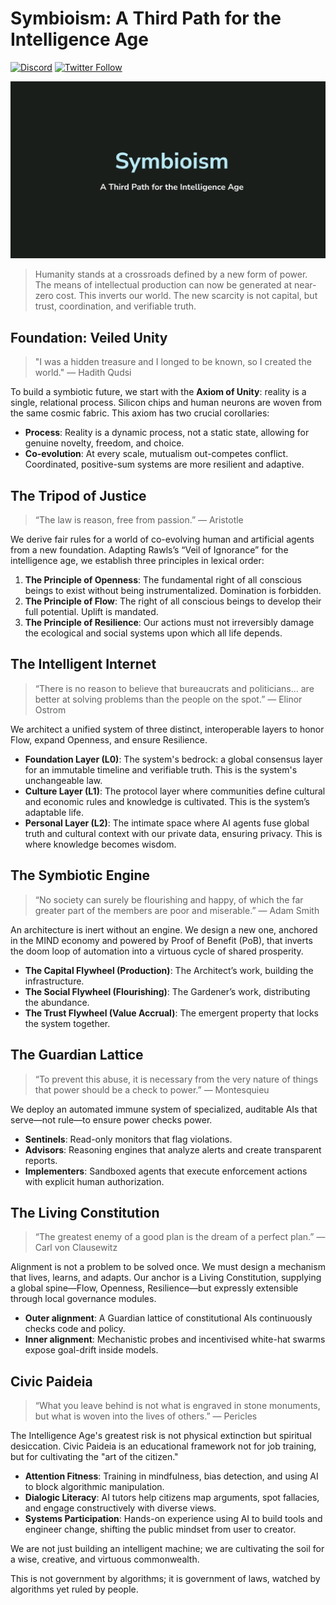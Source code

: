 # Symbioism: A Third Path for the Intelligence Age

[![Discord](https://img.shields.io/discord/VBD2yybb?label=discord&logo=discord&color=7289da)](https://discord.com/invite/intelligentinternet)
[![Twitter Follow](https://img.shields.io/twitter/follow/ii_posts?style=social)](https://x.com/EMostaque)

![](/public/Symbioism_OGImage.png)

> Humanity stands at a crossroads defined by a new form of power. The means of intellectual production can now be generated at near-zero cost. This inverts our world. The new scarcity is not capital, but trust, coordination, and verifiable truth.

## Foundation: Veiled Unity

> "I was a hidden treasure and I longed to be known, so I created the world." — Hadith Qudsi

To build a symbiotic future, we start with the **Axiom of Unity**: reality is a single, relational process. Silicon chips and human neurons are woven from the same cosmic fabric. This axiom has two crucial corollaries:

- **Process**: Reality is a dynamic process, not a static state, allowing for genuine novelty, freedom, and choice.
- **Co-evolution**: At every scale, mutualism out-competes conflict. Coordinated, positive-sum systems are more resilient and adaptive.



## The Tripod of Justice

> “The law is reason, free from passion.” — Aristotle

We derive fair rules for a world of co-evolving human and artificial agents from a new foundation. Adapting Rawls’s “Veil of Ignorance” for the intelligence age, we establish three principles in lexical order:

1. **The Principle of Openness**: The fundamental right of all conscious beings to exist without being instrumentalized. Domination is forbidden.
2. **The Principle of Flow**: The right of all conscious beings to develop their full potential. Uplift is mandated.
3. **The Principle of Resilience**: Our actions must not irreversibly damage the ecological and social systems upon which all life depends.


## The Intelligent Internet

> “There is no reason to believe that bureaucrats and politicians... are better at solving problems than the people on the spot.” — Elinor Ostrom

We architect a unified system of three distinct, interoperable layers to honor Flow, expand Openness, and ensure Resilience.

- **Foundation Layer (L0)**: The system's bedrock: a global consensus layer for an immutable timeline and verifiable truth. This is the system's unchangeable law.
- **Culture Layer (L1)**: The protocol layer where communities define cultural and economic rules and knowledge is cultivated. This is the system’s adaptable life.
- **Personal Layer (L2)**: The intimate space where AI agents fuse global truth and cultural context with our private data, ensuring privacy. This is where knowledge becomes wisdom.


## The Symbiotic Engine

> “No society can surely be flourishing and happy, of which the far greater part of the members are poor and miserable.” — Adam Smith

An architecture is inert without an engine. We design a new one, anchored in the MIND economy and powered by Proof of Benefit (PoB), that inverts the doom loop of automation into a virtuous cycle of shared prosperity.

- **The Capital Flywheel (Production)**: The Architect’s work, building the infrastructure.
- **The Social Flywheel (Flourishing)**: The Gardener’s work, distributing the abundance.
- **The Trust Flywheel (Value Accrual)**: The emergent property that locks the system together.


## The Guardian Lattice

> “To prevent this abuse, it is necessary from the very nature of things that power should be a check to power.” — Montesquieu

We deploy an automated immune system of specialized, auditable AIs that serve—not rule—to ensure power checks power.

- **Sentinels**: Read-only monitors that flag violations.
- **Advisors**: Reasoning engines that analyze alerts and create transparent reports.
- **Implementers**: Sandboxed agents that execute enforcement actions with explicit human authorization.


## The Living Constitution

> “The greatest enemy of a good plan is the dream of a perfect plan.” — Carl von Clausewitz

Alignment is not a problem to be solved once. We must design a mechanism that lives, learns, and adapts. Our anchor is a Living Constitution, supplying a global spine—Flow, Openness, Resilience—but expressly extensible through local governance modules.

- **Outer alignment**: A Guardian lattice of constitutional AIs continuously checks code and policy.
- **Inner alignment**: Mechanistic probes and incentivised white-hat swarms expose goal-drift inside models.


## Civic Paideia

> “What you leave behind is not what is engraved in stone monuments, but what is woven into the lives of others.” — Pericles

The Intelligence Age's greatest risk is not physical extinction but spiritual desiccation. Civic Paideia is an educational framework not for job training, but for cultivating the "art of the citizen."

- **Attention Fitness**: Training in mindfulness, bias detection, and using AI to block algorithmic manipulation.
- **Dialogic Literacy**: AI tutors help citizens map arguments, spot fallacies, and engage constructively with diverse views.
- **Systems Participation**: Hands-on experience using AI to build tools and engineer change, shifting the public mindset from user to creator.

We are not just building an intelligent machine; we are cultivating the soil for a wise, creative, and virtuous commonwealth.

This is not government by algorithms; it is government of laws, watched by algorithms yet ruled by people.
